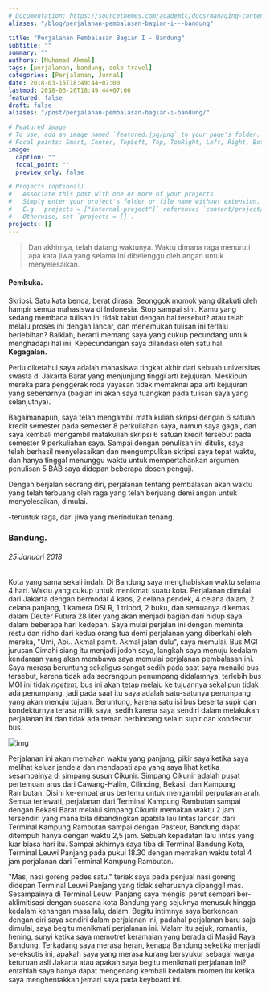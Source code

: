 ```yaml
---
# Documentation: https://sourcethemes.com/academic/docs/managing-content/
aliases: "/blog/perjalanan-pembalasan-bagian-i---bandung"

title: "Perjalanan Pembalasan Bagian I - Bandung"
subtitle: ""
summary: ""
authors: [Muhamad Akmal]
tags: [perjalanan, bandung, solo travel]
categories: [Perjalanan, Jurnal]
date: 2018-03-15T18:49:44+07:00
lastmod: 2018-03-20T18:49:44+07:00
featured: false
draft: false
aliases: "/post/perjalanan-pembalasan-bagian-i-bandung/"

# Featured image
# To use, add an image named `featured.jpg/png` to your page's folder.
# Focal points: Smart, Center, TopLeft, Top, TopRight, Left, Right, BottomLeft, Bottom, BottomRight.
image:
  caption: ""
  focal_point: ""
  preview_only: false

# Projects (optional).
#   Associate this post with one or more of your projects.
#   Simply enter your project's folder or file name without extension.
#   E.g. `projects = ["internal-project"]` references `content/project/deep-learning/index.md`.
#   Otherwise, set `projects = []`.
projects: []
---
```


> Dan akhirnya, telah datang waktunya. Waktu dimana raga menuruti apa kata jiwa yang selama ini dibelenggu oleh angan untuk menyelesaikan.

#### Pembuka.

Skripsi. Satu kata benda, berat dirasa. Seonggok momok yang ditakuti oleh hampir semua mahasiswa di Indonesia. Stop sampai sini. Kamu yang sedang membaca tulisan ini tidak takut dengan hal tersebut? atau telah melalu proses ini dengan lancar, dan menemukan tulisan ini terlalu berlebihan? Baiklah, berarti memang saya yang cukup pecundang untuk menghadapi hal ini. Kepecundangan saya dilandasi oleh satu hal. **Kegagalan.**

Perlu diketahui saya adalah mahasiswa tingkat akhir dari sebuah universitas swasta di Jakarta Barat yang menjunjung tinggi arti kejujuran. Meskipun mereka para penggerak roda yayasan tidak memaknai apa arti kejujuran yang sebenarnya (bagian ini akan saya tuangkan pada tulisan saya yang selanjutnya).

Bagaimanapun, saya telah mengambil mata kuliah skripsi dengan 6 satuan kredit semester pada semester 8 perkuliahan saya, namun saya gagal, dan saya kembali mengambil matakuliah skripsi 6 satuan kredit tersebut pada semester 9 perkuliahan saya. Sampai dengan penulisan ini ditulis, saya telah berhasil menyelesaikan dan mengumpulkan skripsi saya tepat waktu, dan hanya tinggal menunggu waktu untuk mempertahankan argumen penulisan 5 BAB saya didepan beberapa dosen penguji.

Dengan berjalan seorang diri, perjalanan tentang pembalasan akan waktu yang telah terbuang oleh raga yang telah berjuang demi angan untuk menyelesaikan, dimulai.

-teruntuk raga, dari jiwa yang merindukan tenang.

### **Bandung.**

###### 25 Januari 2018

Kota yang sama sekali indah. Di Bandung saya menghabiskan waktu selama 4 hari. Waktu yang cukup untuk menikmati suatu kota. Perjalanan dimulai dari Jakarta dengan bermodal 4 kaos, 2 celana pendek, 4 celana dalam, 2 celana panjang, 1 kamera DSLR, 1 tripod, 2 buku, dan semuanya dikemas dalam Deuter Futura 28 liter yang akan menjadi bagian dari hidup saya dalam beberapa hari kedepan. Saya mulai perjalan ini dengan meminta restu dan ridho dari kedua orang tua demi perjalanan yang diberkahi oleh mereka, "Umi, Abi.. Akmal pamit. Akmal jalan dulu", saya memulai. Bus MGI jurusan Cimahi siang itu menjadi jodoh saya, langkah saya menuju kedalam kendaraan yang akan membawa saya memulai perjalanan pembalasan ini. Saya merasa beruntung sekaligus sangat sedih pada saat saya menaiki bus tersebut, karena tidak ada seorangpun penumpang didalamnya, terlebih bus MGI ini tidak *ngetem,* bus ini akan tetap melaju ke tujuannya sekalipun tidak ada penumpang, jadi pada saat itu saya adalah satu-satunya penumpang yang akan menuju tujuan. Beruntung, karena satu isi bus beserta supir dan kondekturnya terasa milik saya, sedih karena saya sendiri dalam melakukan perjalanan ini dan tidak ada teman berbincang selain supir dan kondektur bus.

![img](https://muhakmal.files.wordpress.com/2018/04/img_1708.jpg?w=739)

Perjalanan ini akan memakan waktu yang panjang, pikir saya ketika saya melihat keluar jendela dan mendapati apa yang saya lihat ketika sesampainya di simpang susun Cikunir. Simpang Cikunir adalah pusat pertemuan arus dari Cawang-Halim, Cilincing, Bekasi, dan Kampung Rambutan. Disini ke-empat arus bertemu untuk mengambil perputaran arah. Semua terlewati, perjalanan dari Terminal Kampung Rambutan sampai dengan Bekasi Barat melalui simpang Cikunir memakan waktu 2 jam tersendiri yang mana bila dibandingkan apabila lau lintas lancar, dari Terminal Kampung Rambutan sampai dengan Pasteur, Bandung dapat ditempuh hanya dengan waktu 2,5 jam. Sebuah kepadatan lalu lintas yang luar biasa hari itu. Sampai akhirnya saya tiba di Terminal Bandung Kota, Terminal Leuwi Panjang pada pukul 18.30 dengan memakan waktu total 4 jam perjalanan dari Terminal Kampung Rambutan.

"Mas, nasi goreng pedes satu." teriak saya pada penjual nasi goreng didepan Terminal Leuwi Panjang yang tidak seharusnya dipanggil mas. Sesampainya di Terminal Leuwi Panjang saya mengisi perut sembari ber-aklimitisasi dengan suasana kota Bandung yang sejuknya menusuk hingga kedalam kenangan masa lalu, dalam. Begitu intimnya saya berkencan dengan diri saya sendiri dalam perjalanan ini, padahal perjalanan baru saja dimulai, saya begitu menikmati perjalanan ini. Malam itu sejuk, romantis, hening, sunyi ketika saya memotret keramaian yang berada di Masjid Raya Bandung. Terkadang saya merasa heran, kenapa Bandung seketika menjadi se-eksotis ini, apakah saya yang merasa kurang bersyukur sebagai warga keturuan asli Jakarta atau apakah saya begitu menikmati perjalanan ini? entahlah saya hanya dapat mengenang kembali kedalam momen itu ketika saya menghentakkan jemari saya pada keyboard ini.

 